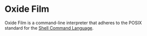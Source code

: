 # Oxide Film

Oxide Film is a command-line interpreter that adheres to the POSIX standard for the [Shell Command Language][1].

[1]: https://pubs.opengroup.org/onlinepubs/009695399/utilities/xcu_chap02.html
